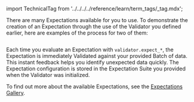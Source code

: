 import TechnicalTag from '../../../../reference/learn/term_tags/_tag.mdx';

There are many Expectations available for you to use.  To demonstrate the creation of an Expectation through the use of the Validator you defined earlier, here are examples of the process for two of them:

```python name="version-0.18 docs/docusaurus/docs/snippets/aws_cloud_storage_pandas.py add_expectations"
```

Each time you evaluate an Expectation with `validator.expect_*`, the Expectation is immediately Validated against your provided Batch of data. This instant feedback helps you identify unexpected data quickly. The Expectation configuration is stored in the Expectation Suite you provided when the Validator was initialized.

To find out more about the available Expectations, see the [Expectations Gallery](https://greatexpectations.io/expectations).